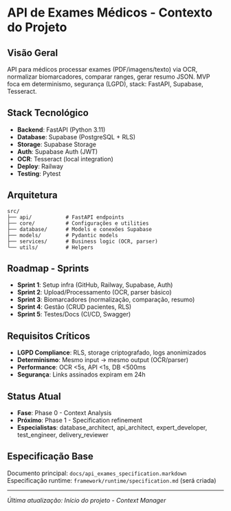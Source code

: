 # API de Exames Médicos - Contexto do Projeto

## Visão Geral
API para médicos processar exames (PDF/imagens/texto) via OCR, normalizar biomarcadores, comparar ranges, gerar resumo JSON. MVP foca em determinismo, segurança (LGPD), stack: FastAPI, Supabase, Tesseract.

## Stack Tecnológico
- **Backend**: FastAPI (Python 3.11)
- **Database**: Supabase (PostgreSQL + RLS)
- **Storage**: Supabase Storage
- **Auth**: Supabase Auth (JWT)
- **OCR**: Tesseract (local integration)
- **Deploy**: Railway
- **Testing**: Pytest

## Arquitetura
```
src/
├── api/           # FastAPI endpoints
├── core/          # Configurações e utilities
├── database/      # Models e conexões Supabase
├── models/        # Pydantic models
├── services/      # Business logic (OCR, parser)
└── utils/         # Helpers
```

## Roadmap - Sprints
- **Sprint 1**: Setup infra (GitHub, Railway, Supabase, Auth)
- **Sprint 2**: Upload/Processamento (OCR, parser básico)
- **Sprint 3**: Biomarcadores (normalização, comparação, resumo)
- **Sprint 4**: Gestão (CRUD pacientes, RLS)
- **Sprint 5**: Testes/Docs (CI/CD, Swagger)

## Requisitos Críticos
- **LGPD Compliance**: RLS, storage criptografado, logs anonimizados
- **Determinismo**: Mesmo input → mesmo output (OCR/parser)
- **Performance**: OCR <5s, API <1s, DB <500ms
- **Segurança**: Links assinados expiram em 24h

## Status Atual
- **Fase**: Phase 0 - Context Analysis
- **Próximo**: Phase 1 - Specification refinement
- **Especialistas**: database_architect, api_architect, expert_developer, test_engineer, delivery_reviewer

## Especificação Base
Documento principal: `docs/api_exames_specification.markdown`
Especificação runtime: `framework/runtime/specification.md` (será criada)

---
*Última atualização: Início do projeto - Context Manager*
